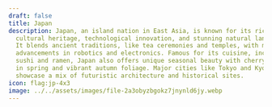 ```yaml
---
draft: false
title: Japan
description: Japan, an island nation in East Asia, is known for its rich
  cultural heritage, technological innovation, and stunning natural landscapes.
  It blends ancient traditions, like tea ceremonies and temples, with modern
  advancements in robotics and electronics. Famous for its cuisine, including
  sushi and ramen, Japan also offers unique seasonal beauty with cherry blossoms
  in spring and vibrant autumn foliage. Major cities like Tokyo and Kyoto
  showcase a mix of futuristic architecture and historical sites.
icon: flag:jp-4x3
image: ../../assets/images/file-2a3obyzbgokz7jnynld6jy.webp
---
```

